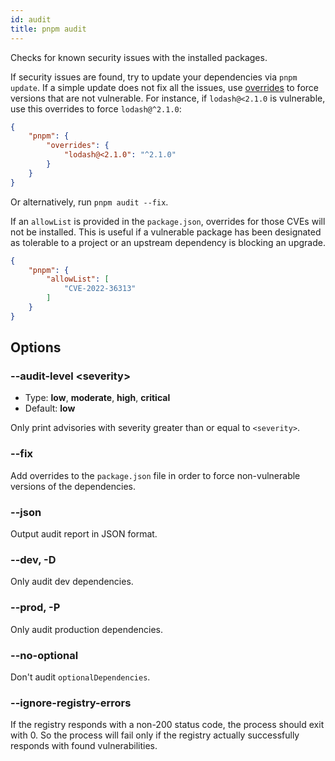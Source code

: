 ```yaml
---
id: audit
title: pnpm audit
---
```


Checks for known security issues with the installed packages.

If security issues are found, try to update your dependencies via `pnpm update`.
If a simple update does not fix all the issues, use [overrides] to force
versions that are not vulnerable. For instance, if `lodash@<2.1.0` is vulnerable,
use this overrides to force `lodash@^2.1.0`:

```json title="package.json"
{
    "pnpm": {
        "overrides": {
            "lodash@<2.1.0": "^2.1.0"
        }
    }
}
```

Or alternatively, run `pnpm audit --fix`.


If an `allowList` is provided in the `package.json`, overrides for those CVEs will not be installed.
This is useful if a vulnerable package has been designated as tolerable to a project or an upstream dependency is blocking an upgrade.

```json title="package.json"
{
    "pnpm": {
        "allowList": [
            "CVE-2022-36313"
        ]
    }
}
```

[overrides]: ../package_json.md#pnpmoverrides

## Options

### --audit-level &lt;severity\>

* Type: **low**, **moderate**, **high**, **critical**
* Default: **low**

Only print advisories with severity greater than or equal to `<severity>`.

### --fix

Add overrides to the `package.json` file in order to force non-vulnerable versions of the dependencies.

### --json

Output audit report in JSON format.

### --dev, -D

Only audit dev dependencies.

### --prod, -P

Only audit production dependencies.

### --no-optional

Don't audit `optionalDependencies`.

### --ignore-registry-errors

If the registry responds with a non-200 status code, the process should exit with 0.
So the process will fail only if the registry actually successfully responds with found vulnerabilities.
